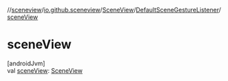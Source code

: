 //[sceneview](../../../../index.md)/[io.github.sceneview](../../index.md)/[SceneView](../index.md)/[DefaultSceneGestureListener](index.md)/[sceneView](scene-view.md)

# sceneView

[androidJvm]\
val [sceneView](scene-view.md): [SceneView](../index.md)
